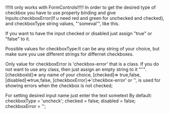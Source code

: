 !!!!It only works with FormControls!!!!!
In order to get the desired type of checkbox you have to use property binding and give
Inputs:checkboxError(If u need red and green for unchecked and checked), and checkboxType string values, "'someval'", like this.

If you want to have the input checked or disabled just assign "true" or "false" to it.

Possible values for checkboxType:It can be any string of your choice, but make sure you use different strings for differnet checkboxes.

Only value for checkboxError is 'checkbox-error' that is a class. If you do not want to use any class, then just assign an empty string to it "''".
[checkboxId]=> any name of your choice,
[checked]=> true,false,
[disabled]=>true,false,
[checkboxError]=>'checkbox-error' or '', is used for showing errors when the checkbox is not checked;

For setting desired input name just enter the text <app-shared-checkboxes>sometext</app-shared-checkboxes>
By default:
checkboxType = 'uncheck';
checked = false;
disabled = false;
checkboxError = '';
